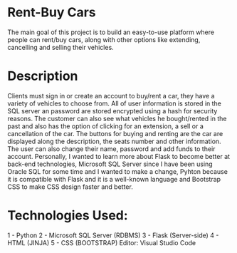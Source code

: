 # Rent-Buy Cars 
The main goal of this project is to build an easy-to-use platform where people can rent/buy cars, along with other options like extending, cancelling and selling their vehicles. 
# Description
Clients must sign in or create an account to buy/rent a car, they have a variety of vehicles to choose from. All of user information is stored in the SQL server an password are stored encrypted using a hash for security reasons. The customer can also see what vehicles he bought/rented in the past and also has the option of clicking for an extension, a sell or a cancellation of the car. The buttons for buying and renting are the car are displayed along the description, the seats number and other information. The user can also change their name, password and add funds to their account. Personally, I wanted to learn more about Flask to become better at back-end technologies, Microsoft SQL Server since I have been using Oracle SQL for some time and I wanted to make a change, Pyhton because it is compatible with Flask and it is a well-known language and Bootstrap CSS to make CSS design faster and better.
# Technologies Used:
1 - Python
2 - Microsoft SQL Server (RDBMS)
3 - Flask (Server-side)
4 - HTML (JINJA)
5 - CSS (BOOTSTRAP)
Editor: Visual Studio Code

